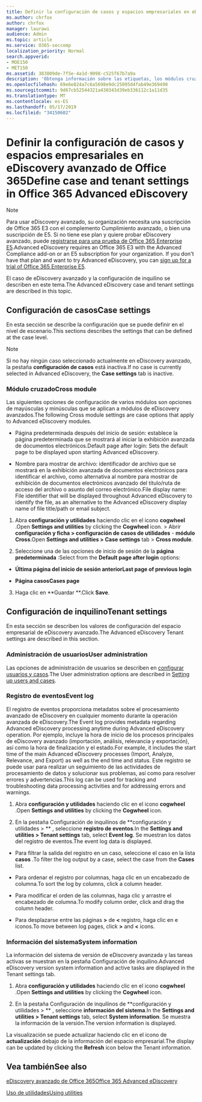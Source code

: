 ```yaml
---
title: Definir la configuración de casos y espacios empresariales en eDiscovery avanzado de Office 365
ms.author: chrfox
author: chrfox
manager: laurawi
audience: Admin
ms.topic: article
ms.service: O365-seccomp
localization_priority: Normal
search.appverid:
- MOE150
- MET150
ms.assetid: 383809de-7f5e-4a1d-9098-c525f67b7a9a
description: 'Obtenga información sobre las etiquetas, los módulos cruzados y la configuración de inquilino que puede definir en el nivel de escenario en eDiscovery avanzado de Office 365.  '
ms.openlocfilehash: 69e6e824a7c6a5698e9dc25095d4fab49e369490
ms.sourcegitcommit: 9d67cb52544321a430343d39eb336112c1a11d35
ms.translationtype: MT
ms.contentlocale: es-ES
ms.lasthandoff: 05/17/2019
ms.locfileid: "34150602"
---
```

# <a name="define-case-and-tenant-settings-in-office-365-advanced-ediscovery"></a><span data-ttu-id="dfae6-103">Definir la configuración de casos y espacios empresariales en eDiscovery avanzado de Office 365</span><span class="sxs-lookup"><span data-stu-id="dfae6-103">Define case and tenant settings in Office 365 Advanced eDiscovery</span></span>

> [!NOTE]
> <span data-ttu-id="dfae6-p101">Para usar eDiscovery avanzado, su organización necesita una suscripción de Office 365 E3 con el complemento Cumplimiento avanzado, o bien una suscripción de E5. Si no tiene ese plan y quiere probar eDiscovery avanzado, puede [registrarse para una prueba de Office 365 Enterprise E5](https://go.microsoft.com/fwlink/p/?LinkID=698279).</span><span class="sxs-lookup"><span data-stu-id="dfae6-p101">Advanced eDiscovery requires an Office 365 E3 with the Advanced Compliance add-on or an E5 subscription for your organization. If you don't have that plan and want to try Advanced eDiscovery, you can [sign up for a trial of Office 365 Enterprise E5](https://go.microsoft.com/fwlink/p/?LinkID=698279).</span></span> 
  
<span data-ttu-id="dfae6-106">El caso de eDiscovery avanzado y la configuración de inquilino se describen en este tema.</span><span class="sxs-lookup"><span data-stu-id="dfae6-106">The Advanced eDiscovery case and tenant settings are described in this topic.</span></span>
  
## <a name="case-settings"></a><span data-ttu-id="dfae6-107">Configuración de casos</span><span class="sxs-lookup"><span data-stu-id="dfae6-107">Case settings</span></span>

<span data-ttu-id="dfae6-108">En esta sección se describe la configuración que se puede definir en el nivel de escenario.</span><span class="sxs-lookup"><span data-stu-id="dfae6-108">This sections describes the settings that can be defined at the case level.</span></span>
  
> [!NOTE]
> <span data-ttu-id="dfae6-109">Si no hay ningún caso seleccionado actualmente en eDiscovery avanzado, la pestaña **configuración de casos** está inactiva.</span><span class="sxs-lookup"><span data-stu-id="dfae6-109">If no case is currently selected in Advanced eDiscovery, the **Case settings** tab is inactive.</span></span> 
  
### <a name="cross-module"></a><span data-ttu-id="dfae6-110">Módulo cruzado</span><span class="sxs-lookup"><span data-stu-id="dfae6-110">Cross module</span></span>

<span data-ttu-id="dfae6-111">Las siguientes opciones de configuración de varios módulos son opciones de mayúsculas y minúsculas que se aplican a módulos de eDiscovery avanzados.</span><span class="sxs-lookup"><span data-stu-id="dfae6-111">The following Cross module settings are case options that apply to Advanced eDiscovery modules.</span></span>
  
- <span data-ttu-id="dfae6-112">Página predeterminada después del inicio de sesión: establece la página predeterminada que se mostrará al iniciar la exhibición avanzada de documentos electrónicos.</span><span class="sxs-lookup"><span data-stu-id="dfae6-112">Default page after login: Sets the default page to be displayed upon starting Advanced eDiscovery.</span></span>
    
- <span data-ttu-id="dfae6-113">Nombre para mostrar de archivo: identificador de archivo que se mostrará en la exhibición avanzada de documentos electrónicos para identificar el archivo, como alternativa al nombre para mostrar de exhibición de documentos electrónicos avanzado del título/ruta de acceso del archivo o asunto del correo electrónico.</span><span class="sxs-lookup"><span data-stu-id="dfae6-113">File display name: File identifier that will be displayed throughout Advanced eDiscovery to identify the file, as an alternative to the Advanced eDiscovery display name of file title/path or email subject.</span></span>
    
1. <span data-ttu-id="dfae6-114">Abra **configuración y utilidades** haciendo clic en el icono **cogwheel** .</span><span class="sxs-lookup"><span data-stu-id="dfae6-114">Open **Settings and utilities** by clicking the **Cogwheel** icon.</span></span> <span data-ttu-id="dfae6-115">\> Abrir **configuración y ficha \> configuración de casos de utilidades** - **módulo Cross**.</span><span class="sxs-lookup"><span data-stu-id="dfae6-115">Open **Settings and utilities \> Case settings** tab \> **Cross module**.</span></span> 
    
2. <span data-ttu-id="dfae6-116">Seleccione una de las opciones de inicio de sesión de la **página predeterminada** :</span><span class="sxs-lookup"><span data-stu-id="dfae6-116">Select from the **Default page after login** options:</span></span> 
    
  - <span data-ttu-id="dfae6-117">**Última página del inicio de sesión anterior**</span><span class="sxs-lookup"><span data-stu-id="dfae6-117">**Last page of previous login**</span></span>
    
  - <span data-ttu-id="dfae6-118">**Página casos**</span><span class="sxs-lookup"><span data-stu-id="dfae6-118">**Cases page**</span></span>
    
3. <span data-ttu-id="dfae6-119">Haga clic en \*\*Guardar \*\*.</span><span class="sxs-lookup"><span data-stu-id="dfae6-119">Click **Save**.</span></span>
    
## <a name="tenant-settings"></a><span data-ttu-id="dfae6-120">Configuración de inquilino</span><span class="sxs-lookup"><span data-stu-id="dfae6-120">Tenant settings</span></span>

<span data-ttu-id="dfae6-121">En esta sección se describen los valores de configuración del espacio empresarial de eDiscovery avanzado.</span><span class="sxs-lookup"><span data-stu-id="dfae6-121">The Advanced eDiscovery Tenant settings are described in this section.</span></span>
  
### <a name="user-administration"></a><span data-ttu-id="dfae6-122">Administración de usuarios</span><span class="sxs-lookup"><span data-stu-id="dfae6-122">User administration</span></span>

<span data-ttu-id="dfae6-123">Las opciones de administración de usuarios se describen en [configurar usuarios y casos](set-up-users-and-cases-in-advanced-ediscovery.md).</span><span class="sxs-lookup"><span data-stu-id="dfae6-123">The User administration options are described in [Setting up users and cases](set-up-users-and-cases-in-advanced-ediscovery.md).</span></span>
  
### <a name="event-log"></a><span data-ttu-id="dfae6-124">Registro de eventos</span><span class="sxs-lookup"><span data-stu-id="dfae6-124">Event log</span></span>

<span data-ttu-id="dfae6-125">El registro de eventos proporciona metadatos sobre el procesamiento avanzado de eDiscovery en cualquier momento durante la operación avanzada de eDiscovery.</span><span class="sxs-lookup"><span data-stu-id="dfae6-125">The Event log provides metadata regarding Advanced eDiscovery processing anytime during Advanced eDiscovery operation.</span></span> <span data-ttu-id="dfae6-126">Por ejemplo, incluye la hora de inicio de los procesos principales de eDiscovery avanzado (importación, análisis, relevancia y exportación), así como la hora de finalización y el estado.</span><span class="sxs-lookup"><span data-stu-id="dfae6-126">For example, it includes the start time of the main Advanced eDiscovery processes (Import, Analyze, Relevance, and Export) as well as the end time and status.</span></span> <span data-ttu-id="dfae6-127">Este registro se puede usar para realizar un seguimiento de las actividades de procesamiento de datos y solucionar sus problemas, así como para resolver errores y advertencias.</span><span class="sxs-lookup"><span data-stu-id="dfae6-127">This log can be used for tracking and troubleshooting data processing activities and for addressing errors and warnings.</span></span>
  
1. <span data-ttu-id="dfae6-128">Abra **configuración y utilidades** haciendo clic en el icono **cogwheel** .</span><span class="sxs-lookup"><span data-stu-id="dfae6-128">Open **Settings and utilities** by clicking the **Cogwheel** icon.</span></span> 
    
2. <span data-ttu-id="dfae6-129">En la pestaña Configuración de inquilinos de \*\*configuración y utilidades \> \*\* , seleccione **registro de eventos**.</span><span class="sxs-lookup"><span data-stu-id="dfae6-129">In the **Settings and utilities \> Tenant settings** tab, select **Event log**.</span></span> <span data-ttu-id="dfae6-130">Se muestran los datos del registro de eventos.</span><span class="sxs-lookup"><span data-stu-id="dfae6-130">The event log data is displayed.</span></span>
    
  - <span data-ttu-id="dfae6-131">Para filtrar la salida del registro en un caso, seleccione el caso en la lista **casos** .</span><span class="sxs-lookup"><span data-stu-id="dfae6-131">To filter the log output by a case, select the case from the **Cases** list.</span></span> 
    
  - <span data-ttu-id="dfae6-132">Para ordenar el registro por columnas, haga clic en un encabezado de columna.</span><span class="sxs-lookup"><span data-stu-id="dfae6-132">To sort the log by columns, click a column header.</span></span> 
    
  - <span data-ttu-id="dfae6-133">Para modificar el orden de las columnas, haga clic y arrastre el encabezado de columna.</span><span class="sxs-lookup"><span data-stu-id="dfae6-133">To modify column order, click and drag the column header.</span></span>
    
  - <span data-ttu-id="dfae6-134">Para desplazarse entre las páginas **\>** de **\<** registro, haga clic en e iconos.</span><span class="sxs-lookup"><span data-stu-id="dfae6-134">To move between log pages, click **\>** and **\<** icons.</span></span> 
    
### <a name="system-information"></a><span data-ttu-id="dfae6-135">Información del sistema</span><span class="sxs-lookup"><span data-stu-id="dfae6-135">System information</span></span>

<span data-ttu-id="dfae6-136">La información del sistema de versión de eDiscovery avanzada y las tareas activas se muestran en la pestaña Configuración de inquilino.</span><span class="sxs-lookup"><span data-stu-id="dfae6-136">Advanced eDiscovery version system information and active tasks are displayed in the Tenant settings tab.</span></span>
  
1. <span data-ttu-id="dfae6-137">Abra **configuración y utilidades** haciendo clic en el icono **cogwheel** .</span><span class="sxs-lookup"><span data-stu-id="dfae6-137">Open **Settings and utilities** by clicking the **Cogwheel** icon.</span></span> 
    
2. <span data-ttu-id="dfae6-138">En la pestaña Configuración de inquilinos de \*\*configuración y utilidades \> \*\* , seleccione **información del sistema**.</span><span class="sxs-lookup"><span data-stu-id="dfae6-138">In the **Settings and utilities \> Tenant settings** tab, select **System information**.</span></span> <span data-ttu-id="dfae6-139">Se muestra la información de la versión.</span><span class="sxs-lookup"><span data-stu-id="dfae6-139">The version information is displayed.</span></span>
    
<span data-ttu-id="dfae6-140">La visualización se puede actualizar haciendo clic en el icono de **actualización** debajo de la información del espacio empresarial.</span><span class="sxs-lookup"><span data-stu-id="dfae6-140">The display can be updated by clicking the **Refresh** icon below the Tenant information.</span></span> 
  
## <a name="see-also"></a><span data-ttu-id="dfae6-141">Vea también</span><span class="sxs-lookup"><span data-stu-id="dfae6-141">See also</span></span>

[<span data-ttu-id="dfae6-142">eDiscovery avanzado de Office 365</span><span class="sxs-lookup"><span data-stu-id="dfae6-142">Office 365 Advanced eDiscovery</span></span>](office-365-advanced-ediscovery.md)
  
[<span data-ttu-id="dfae6-143">Uso de utilidades</span><span class="sxs-lookup"><span data-stu-id="dfae6-143">Using utilities</span></span>](use-advanced-ediscovery-utilities.md)

